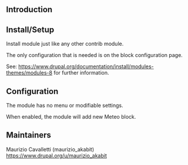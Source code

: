 ## Introduction


## Install/Setup

Install module just like any other contrib module.

The only configuration that is needed is on the block configuration page.

See: https://www.drupal.org/documentation/install/modules-themes/modules-8
for further information.

## Configuration

The module has no menu or modifiable settings.

When enabled, the module will add new Meteo block.

## Maintainers

Maurizio Cavalletti (maurizio_akabit)
https://www.drupal.org/u/maurizio_akabit
